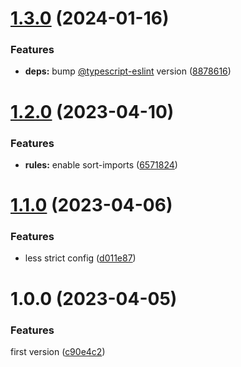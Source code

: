 # [1.3.0](https://github.com/slothkit/eslint-config/compare/v1.2.0...v1.3.0) (2024-01-16)


### Features

* **deps:** bump [@typescript-eslint](https://github.com/typescript-eslint) version ([8878616](https://github.com/slothkit/eslint-config/commit/88786169bc02e4a5e69f262ce613b4f34caf2312))



# [1.2.0](https://github.com/slothkit/eslint-config/compare/v1.1.0...v1.2.0) (2023-04-10)


### Features

* **rules:** enable sort-imports ([6571824](https://github.com/slothkit/eslint-config/commit/657182431605fe2b0adec23face61ee3c269ca83))



# [1.1.0](https://github.com/slothkit/eslint-config/compare/v1.0.0...v1.1.0) (2023-04-06)


### Features

* less strict config ([d011e87](https://github.com/slothkit/eslint-config/commit/d011e87002b44a1b016639447fe4ecae90d4645a))



# 1.0.0 (2023-04-05)


### Features

first version ([c90e4c2](https://github.com/slothkit/eslint-config/commit/c90e4c22d9602904cb0f6d1bcbfa3f7e563d267d))



